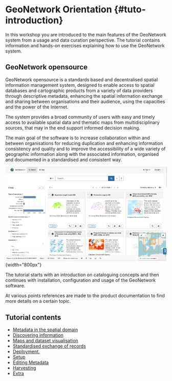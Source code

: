 # GeoNetwork Orientation {#tuto-introduction}

In this workshop you are introduced to the main features of the GeoNetwork system from a usage and data curation perspective. The tutorial contains information and hands-on exercises explaining how to use the GeoNetwork system.

## GeoNetwork opensource

GeoNetwork opensource is a standards based and decentralised spatial information management system, designed to enable access to spatial databases and cartographic products from a variety of data providers through descriptive metadata, enhancing the spatial information exchange and sharing between organisations and their audience, using the capacities and the power of the Internet.

The system provides a broad community of users with easy and timely access to available spatial data and thematic maps from multidisciplinary sources, that may in the end support informed decision making.

The main goal of the software is to increase collaboration within and between organisations for reducing duplication and enhancing information consistency and quality and to improve the accessibility of a wide variety of geographic information along with the associated information, organised and documented in a standardised and consistent way.

![](img/geonetwork_opensource.png){width="800px"}

The tutorial starts with an introduction on cataloguing concepts and then continues with installation, configuration and usage of the GeoNetwork software.

At various points references are made to the product documentation to find more details on a certain topic.

## Tutorial contents

-   [Metadata in the spatial domain](introduction/index.md)
-   [Discovering information](introduction/discover.md)
-   [Maps and dataset visualisation](introduction/map.md)
-   [Standardised exchange of records](introduction/schema.md)
-   [Deployment.](deployment/index..md)
-   [Setup](setup/index.md)
-   [Editing Metadata](edit/index.md)
-   [Harvesting](harvesting/index.md)
-   [Extra](extra/index.md)
